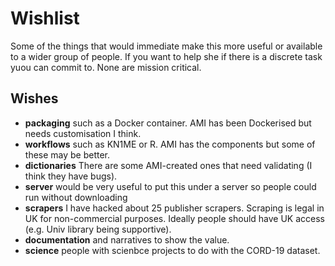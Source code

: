 # Wishlist

Some of the things that would immediate make this more useful or available to a wider group of people. If you want to help
she if there is a discrete task yuou can commit to. None are mission critical.

## Wishes

* **packaging** such as a Docker container. AMI has been Dockerised but needs customisation I think.
* **workflows** such as KN1ME or R. AMI has the components but some of these may be better.
* **dictionaries** There are some AMI-created ones that need validating (I think they have bugs).
* **server** would be very useful to put this under a server so people could run without downloading
* **scrapers** I have hacked about 25 publisher scrapers. Scraping is legal in UK for non-commercial purposes. Ideally people should have UK access (e.g. Univ library being supportive).
* **documentation** and narratives to show the value.
* **science** people with scienbce projects to do with the CORD-19 dataset.



